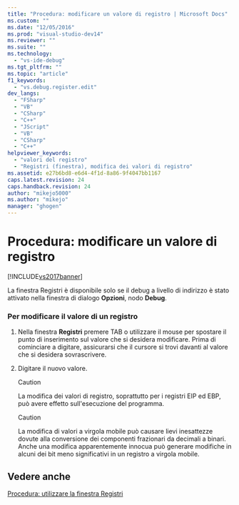 ```yaml
---
title: "Procedura: modificare un valore di registro | Microsoft Docs"
ms.custom: ""
ms.date: "12/05/2016"
ms.prod: "visual-studio-dev14"
ms.reviewer: ""
ms.suite: ""
ms.technology: 
  - "vs-ide-debug"
ms.tgt_pltfrm: ""
ms.topic: "article"
f1_keywords: 
  - "vs.debug.register.edit"
dev_langs: 
  - "FSharp"
  - "VB"
  - "CSharp"
  - "C++"
  - "JScript"
  - "VB"
  - "CSharp"
  - "C++"
helpviewer_keywords: 
  - "valori del registro"
  - "Registri (finestra), modifica dei valori di registro"
ms.assetid: e27b6bd8-e6d4-4f1d-8a86-9f4047bb1167
caps.latest.revision: 24
caps.handback.revision: 24
author: "mikejo5000"
ms.author: "mikejo"
manager: "ghogen"
---
```

# Procedura: modificare un valore di registro
[!INCLUDE[vs2017banner](../code-quality/includes/vs2017banner.md)]

La finestra Registri è disponibile solo se il debug a livello di indirizzo è stato attivato nella finestra di dialogo **Opzioni**, nodo **Debug**.  
  
### Per modificare il valore di un registro  
  
1.  Nella finestra **Registri** premere TAB o utilizzare il mouse per spostare il punto di inserimento sul valore che si desidera modificare.  Prima di cominciare a digitare, assicurarsi che il cursore si trovi davanti al valore che si desidera sovrascrivere.  
  
2.  Digitare il nuovo valore.  
  
    > [!CAUTION]
    >  La modifica dei valori di registro, soprattutto per i registri EIP ed EBP, può avere effetto sull'esecuzione del programma.  
  
    > [!CAUTION]
    >  La modifica di valori a virgola mobile può causare lievi inesattezze dovute alla conversione dei componenti frazionari da decimali a binari.  Anche una modifica apparentemente innocua può generare modifiche in alcuni dei bit meno significativi in un registro a virgola mobile.  
  
## Vedere anche  
 [Procedura: utilizzare la finestra Registri](../debugger/how-to-use-the-registers-window.md)